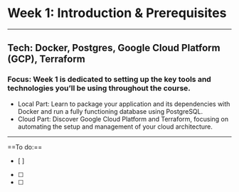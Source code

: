 # Week 1: Introduction & Prerequisites

---
## Tech: Docker, Postgres, Google Cloud Platform (GCP), Terraform

### Focus: Week 1 is dedicated to setting up the key tools and technologies you’ll be using throughout the course.

- Local Part: Learn to package your application and its dependencies with Docker and run a fully functioning database using PostgreSQL.
- Cloud Part: Discover Google Cloud Platform and Terraform, focusing on automating the setup and management of your cloud architecture.

---

==To do:==
- [ ]
- [ ]
- [ ]